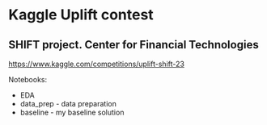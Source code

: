 # Kaggle Uplift contest

## SHIFT project. Center for Financial Technologies

https://www.kaggle.com/competitions/uplift-shift-23

Notebooks:
- EDA
- data_prep - data preparation
- baseline - my baseline solution



